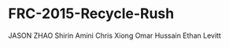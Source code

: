 FRC-2015-Recycle-Rush
=====================
JASON ZHAO
Shirin Amini
Chris Xiong
Omar Hussain
Ethan Levitt
